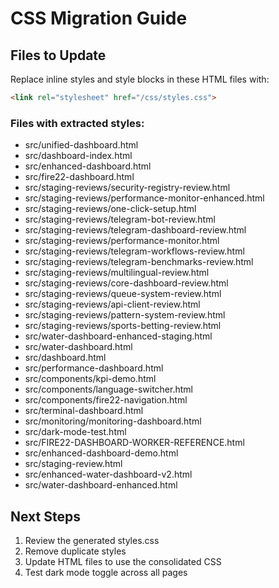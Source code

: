 # CSS Migration Guide

## Files to Update

Replace inline styles and style blocks in these HTML files with:
```html
<link rel="stylesheet" href="/css/styles.css">
```

### Files with extracted styles:
- src/unified-dashboard.html
- src/dashboard-index.html
- src/enhanced-dashboard.html
- src/fire22-dashboard.html
- src/staging-reviews/security-registry-review.html
- src/staging-reviews/performance-monitor-enhanced.html
- src/staging-reviews/one-click-setup.html
- src/staging-reviews/telegram-bot-review.html
- src/staging-reviews/telegram-dashboard-review.html
- src/staging-reviews/performance-monitor.html
- src/staging-reviews/telegram-workflows-review.html
- src/staging-reviews/telegram-benchmarks-review.html
- src/staging-reviews/multilingual-review.html
- src/staging-reviews/core-dashboard-review.html
- src/staging-reviews/queue-system-review.html
- src/staging-reviews/api-client-review.html
- src/staging-reviews/pattern-system-review.html
- src/staging-reviews/sports-betting-review.html
- src/water-dashboard-enhanced-staging.html
- src/water-dashboard.html
- src/dashboard.html
- src/performance-dashboard.html
- src/components/kpi-demo.html
- src/components/language-switcher.html
- src/components/fire22-navigation.html
- src/terminal-dashboard.html
- src/monitoring/monitoring-dashboard.html
- src/dark-mode-test.html
- src/FIRE22-DASHBOARD-WORKER-REFERENCE.html
- src/enhanced-dashboard-demo.html
- src/staging-review.html
- src/enhanced-water-dashboard-v2.html
- src/water-dashboard-enhanced.html

## Next Steps

1. Review the generated styles.css
2. Remove duplicate styles
3. Update HTML files to use the consolidated CSS
4. Test dark mode toggle across all pages
